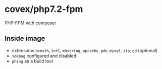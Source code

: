 covex/php7.2-fpm
================

PHP-FPM with composer

Inside image
------------

* extensions `bcmath`, `intl`, `mbstring`, `opcache`, `pdo_mysql`, `zip`, `gd` (optional)
* `xdebug` configured and disabled
* `phing` as a build tool
